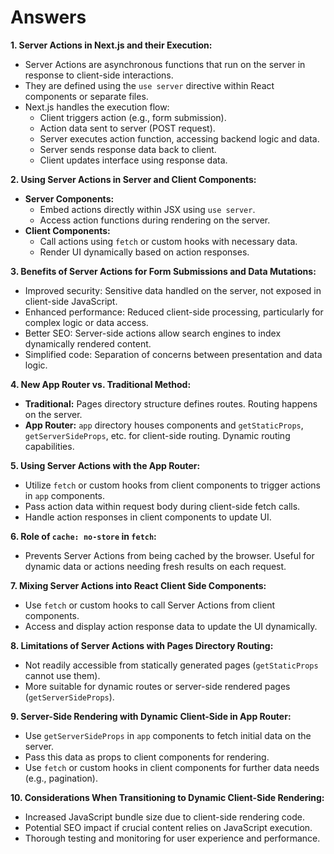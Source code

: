 # Answers

**1. Server Actions in Next.js and their Execution:**

- Server Actions are asynchronous functions that run on the server in response to client-side interactions.
- They are defined using the `use server` directive within React components or separate files.
- Next.js handles the execution flow:
  - Client triggers action (e.g., form submission).
  - Action data sent to server (POST request).
  - Server executes action function, accessing backend logic and data.
  - Server sends response data back to client.
  - Client updates interface using response data.

**2. Using Server Actions in Server and Client Components:**

- **Server Components:**
  - Embed actions directly within JSX using `use server`.
  - Access action functions during rendering on the server.
- **Client Components:**
  - Call actions using `fetch` or custom hooks with necessary data.
  - Render UI dynamically based on action responses.

**3. Benefits of Server Actions for Form Submissions and Data Mutations:**

- Improved security: Sensitive data handled on the server, not exposed in client-side JavaScript.
- Enhanced performance: Reduced client-side processing, particularly for complex logic or data access.
- Better SEO: Server-side actions allow search engines to index dynamically rendered content.
- Simplified code: Separation of concerns between presentation and data logic.

**4. New App Router vs. Traditional Method:**

- **Traditional:** Pages directory structure defines routes. Routing happens on the server.
- **App Router:** `app` directory houses components and `getStaticProps`, `getServerSideProps`, etc. for client-side routing. Dynamic routing capabilities.

**5. Using Server Actions with the App Router:**

- Utilize `fetch` or custom hooks from client components to trigger actions in `app` components.
- Pass action data within request body during client-side fetch calls.
- Handle action responses in client components to update UI.

**6. Role of `cache: no-store` in `fetch`:**

- Prevents Server Actions from being cached by the browser. Useful for dynamic data or actions needing fresh results on each request.

**7. Mixing Server Actions into React Client Side Components:**

- Use `fetch` or custom hooks to call Server Actions from client components.
- Access and display action response data to update the UI dynamically.

**8. Limitations of Server Actions with Pages Directory Routing:**

- Not readily accessible from statically generated pages (`getStaticProps` cannot use them).
- More suitable for dynamic routes or server-side rendered pages (`getServerSideProps`).

**9. Server-Side Rendering with Dynamic Client-Side in App Router:**

- Use `getServerSideProps` in `app` components to fetch initial data on the server.
- Pass this data as props to client components for rendering.
- Use `fetch` or custom hooks in client components for further data needs (e.g., pagination).

**10. Considerations When Transitioning to Dynamic Client-Side Rendering:**

- Increased JavaScript bundle size due to client-side rendering code.
- Potential SEO impact if crucial content relies on JavaScript execution.
- Thorough testing and monitoring for user experience and performance.
